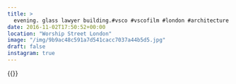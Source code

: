 ```yaml
---
title: >
  evening. glass lawyer building.#vsco #vscofilm #london #architecture #dusk #sky
date: 2016-11-02T17:50:52+00:00
location: "Worship Street London"
image: "/img/9b9ac48c591a7d541cacc7037a44b5d5.jpg"
draft: false
instagram: true
---
```


{{<photo src="/img/9b9ac48c591a7d541cacc7037a44b5d5.jpg">}}
